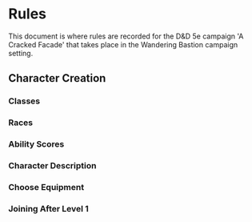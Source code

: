 # Rules
This document is where rules are recorded for the D&D 5e campaign 'A Cracked Facade' that takes place in the Wandering Bastion campaign setting.
## Character Creation

### Classes
### Races
### Ability Scores
### Character Description

### Choose Equipment
### Joining After Level 1
